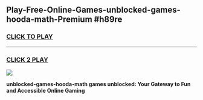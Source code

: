 
## Play-Free-Online-Games-unblocked-games-hooda-math-Premium #h89re
<h3>
<a href="https://premium.freeplayer.one?title=unblocked-games-hooda-math&ref=8M">CLICK TO PLAY</a></h3>
<hr>

<h3>
<a href="https://premium.freeplayer.one?title=unblocked-games-hooda-math&ref=8M">CLICK 2 PLAY</a>
  
</h3>

<a href="https://premium.freeplayer.one?title=unblocked-games-hooda-math&ref=8M"><img src="https://clearcache.store/games.png"></a>


**unblocked-games-hooda-math games unblocked: Your Gateway to Fun and Accessible Online Gaming**
